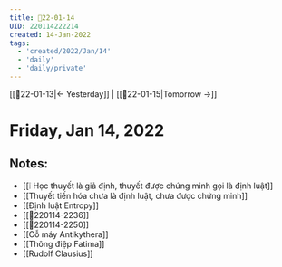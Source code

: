 ```yaml
---
title: 📝22-01-14
UID: 220114222214
created: 14-Jan-2022
tags:
  - 'created/2022/Jan/14'
  - 'daily'
  - 'daily/private'
---
```

[[📝22-01-13|<- Yesterday]] | [[📝22-01-15|Tomorrow ->]]
# Friday, Jan 14, 2022

## Notes:
- [[❕ Học thuyết là giả định, thuyết được chứng minh gọi là định luật]]
- [[Thuyết tiến hóa chưa là định luật, chưa được chứng minh]]
- [[Định luật Entropy]]
- [[💬220114-2236]]
- [[💬220114-2250]]
- [[Cỗ máy Antikythera]]
- [[Thông điệp Fatima]]
- [[Rudolf Clausius]]